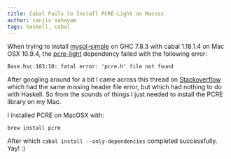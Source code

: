 ```yaml
---
title: Cabal Fails to Install PCRE-Light on Macosx
author: sanjiv sahayam
tags: haskell, cabal
---
```


When trying to install [mysql-simple](http://hackage.haskell.org/package/mysql-simple-0.2.1.1) on GHC 7.8.3 with cabal 1.18.1.4 on Mac OSX 10.9.4, the [pcre-light](https://hackage.haskell.org/package/pcre-light) dependency failed with the following error:

    Base.hsc:103:10: fatal error: 'pcre.h' file not found

After googling around for a bit I came across this thread on [Stackoverflow](https://stackoverflow.com/questions/22555561/error-building-fatal-error-pcre-h-no-such-file-or-directory/22559967) which had the same missing header file error, but which had nothing to do with Haskell. So from the sounds of things I just needed to install the PCRE library on my Mac.

I installed PCRE on MacOSX with:

    brew install pcre

After which ```cabal install --only-dependencies``` completed successfully. Yay! :)
